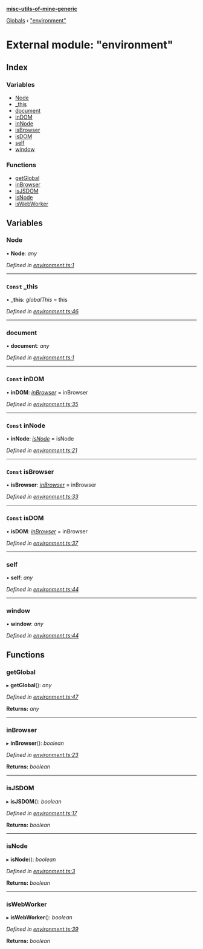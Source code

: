 **[misc-utils-of-mine-generic](../README.md)**

[Globals](../globals.md) › ["environment"](_environment_.md)

# External module: "environment"

## Index

### Variables

* [Node](_environment_.md#node)
* [_this](_environment_.md#const-_this)
* [document](_environment_.md#document)
* [inDOM](_environment_.md#const-indom)
* [inNode](_environment_.md#const-innode)
* [isBrowser](_environment_.md#const-isbrowser)
* [isDOM](_environment_.md#const-isdom)
* [self](_environment_.md#self)
* [window](_environment_.md#window)

### Functions

* [getGlobal](_environment_.md#getglobal)
* [inBrowser](_environment_.md#inbrowser)
* [isJSDOM](_environment_.md#isjsdom)
* [isNode](_environment_.md#isnode)
* [isWebWorker](_environment_.md#iswebworker)

## Variables

###  Node

• **Node**: *any*

*Defined in [environment.ts:1](https://github.com/cancerberoSgx/misc-utils-of-mine/blob/b8cbc13/misc-utils-of-mine-generic/src/environment.ts#L1)*

___

### `Const` _this

• **_this**: *globalThis* =  this

*Defined in [environment.ts:46](https://github.com/cancerberoSgx/misc-utils-of-mine/blob/b8cbc13/misc-utils-of-mine-generic/src/environment.ts#L46)*

___

###  document

• **document**: *any*

*Defined in [environment.ts:1](https://github.com/cancerberoSgx/misc-utils-of-mine/blob/b8cbc13/misc-utils-of-mine-generic/src/environment.ts#L1)*

___

### `Const` inDOM

• **inDOM**: *[inBrowser](_environment_.md#inbrowser)* =  inBrowser

*Defined in [environment.ts:35](https://github.com/cancerberoSgx/misc-utils-of-mine/blob/b8cbc13/misc-utils-of-mine-generic/src/environment.ts#L35)*

___

### `Const` inNode

• **inNode**: *[isNode](_environment_.md#isnode)* =  isNode

*Defined in [environment.ts:21](https://github.com/cancerberoSgx/misc-utils-of-mine/blob/b8cbc13/misc-utils-of-mine-generic/src/environment.ts#L21)*

___

### `Const` isBrowser

• **isBrowser**: *[inBrowser](_environment_.md#inbrowser)* =  inBrowser

*Defined in [environment.ts:33](https://github.com/cancerberoSgx/misc-utils-of-mine/blob/b8cbc13/misc-utils-of-mine-generic/src/environment.ts#L33)*

___

### `Const` isDOM

• **isDOM**: *[inBrowser](_environment_.md#inbrowser)* =  inBrowser

*Defined in [environment.ts:37](https://github.com/cancerberoSgx/misc-utils-of-mine/blob/b8cbc13/misc-utils-of-mine-generic/src/environment.ts#L37)*

___

###  self

• **self**: *any*

*Defined in [environment.ts:44](https://github.com/cancerberoSgx/misc-utils-of-mine/blob/b8cbc13/misc-utils-of-mine-generic/src/environment.ts#L44)*

___

###  window

• **window**: *any*

*Defined in [environment.ts:44](https://github.com/cancerberoSgx/misc-utils-of-mine/blob/b8cbc13/misc-utils-of-mine-generic/src/environment.ts#L44)*

## Functions

###  getGlobal

▸ **getGlobal**(): *any*

*Defined in [environment.ts:47](https://github.com/cancerberoSgx/misc-utils-of-mine/blob/b8cbc13/misc-utils-of-mine-generic/src/environment.ts#L47)*

**Returns:** *any*

___

###  inBrowser

▸ **inBrowser**(): *boolean*

*Defined in [environment.ts:23](https://github.com/cancerberoSgx/misc-utils-of-mine/blob/b8cbc13/misc-utils-of-mine-generic/src/environment.ts#L23)*

**Returns:** *boolean*

___

###  isJSDOM

▸ **isJSDOM**(): *boolean*

*Defined in [environment.ts:17](https://github.com/cancerberoSgx/misc-utils-of-mine/blob/b8cbc13/misc-utils-of-mine-generic/src/environment.ts#L17)*

**Returns:** *boolean*

___

###  isNode

▸ **isNode**(): *boolean*

*Defined in [environment.ts:3](https://github.com/cancerberoSgx/misc-utils-of-mine/blob/b8cbc13/misc-utils-of-mine-generic/src/environment.ts#L3)*

**Returns:** *boolean*

___

###  isWebWorker

▸ **isWebWorker**(): *boolean*

*Defined in [environment.ts:39](https://github.com/cancerberoSgx/misc-utils-of-mine/blob/b8cbc13/misc-utils-of-mine-generic/src/environment.ts#L39)*

**Returns:** *boolean*